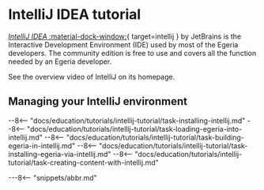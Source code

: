 <!-- SPDX-License-Identifier: CC-BY-4.0 -->
<!-- Copyright Contributors to the ODPi Egeria project 2020. -->

# IntelliJ IDEA tutorial

[*IntelliJ IDEA* :material-dock-window:](https://www.jetbrains.com/idea/){ target=intellij } by JetBrains is the Interactive Development Environment (IDE) used by most of the Egeria developers. The community edition is free to use and covers all the function needed by an Egeria developer.

See the overview video of IntelliJ on its homepage.

## Managing your IntelliJ environment

--8<-- "docs/education/tutorials/intellij-tutorial/task-installing-intellij.md"
--8<-- "docs/education/tutorials/intellij-tutorial/task-loading-egeria-into-intellij.md"
--8<-- "docs/education/tutorials/intellij-tutorial/task-building-egeria-in-intellij.md"
--8<-- "docs/education/tutorials/intellij-tutorial/task-installing-egeria-via-intellij.md"
--8<-- "docs/education/tutorials/intellij-tutorial/task-creating-content-with-intellij.md"


---8<-- "snippets/abbr.md"
